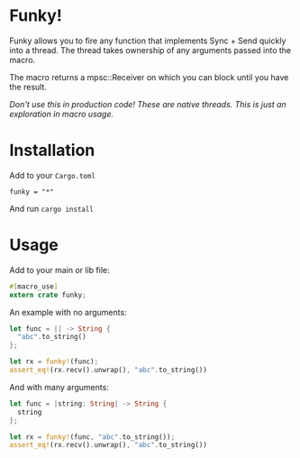 # Funky!

Funky allows you to fire any function that implements Sync + Send quickly into a
thread. The thread takes ownership of any arguments passed into the macro.

The macro returns a mpsc::Receiver on which you can block until you have the result.

*Don't use this in production code! These are native threads. This is just an exploration
in macro usage.*

# Installation

Add to your `Cargo.toml`

```
funky = "*"
```

And run `cargo install`

# Usage

Add to your main or lib file:

```rust
#[macro_use]
extern crate funky;
```

An example with no arguments:

```rust
let func = || -> String {
  "abc".to_string()
};

let rx = funky!(func);
assert_eq!(rx.recv().unwrap(), "abc".to_string())
```

And with many arguments:

```rust
let func = |string: String| -> String {
  string
};

let rx = funky!(func, "abc".to_string());
assert_eq!(rx.recv().unwrap(), "abc".to_string())
```
